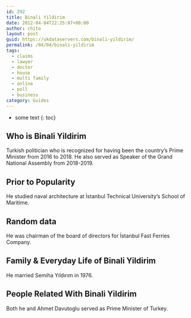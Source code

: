 ```yaml
---
id: 292
title: Binali Yildirim
date: 2012-04-04T22:25:07+00:00
author: chito
layout: post
guid: https://ukdataservers.com/binali-yildirim/
permalink: /04/04/binali-yildirim
tags:
  - claims
  - lawyer
  - doctor
  - house
  - multi family
  - online
  - poll
  - business
category: Guides
---
```


* some text
{: toc}


## Who is  Binali Yildirim
                  
                  
                  
Turkish politician who is recognized for having been the country&#8217;s Prime Minister from 2016 to 2018. He also served as Speaker of the Grand National Assembly from 2018-2019.
                  
                
                
                
## Prior to Popularity 
                  
                  
                  
He studied naval architecture at İstanbul Technical University&#8217;s School of Maritime.
                  
                
                
                
## Random data 
                  
                  
                  
He was chairman of the board of directors for İstanbul Fast Ferries Company.
                  
                
                
                
## Family & Everyday Life of Binali Yildirim
                  
                  
                  
He married Semiha Yıldırım in 1976.
                  
                
                
                
## People Related With  Binali Yildirim
                  
                  
                  
Both he and Ahmet Davutoglu served as Prime Minister of Turkey. 
                  
                
              
            
          
          
          
    
    
  
